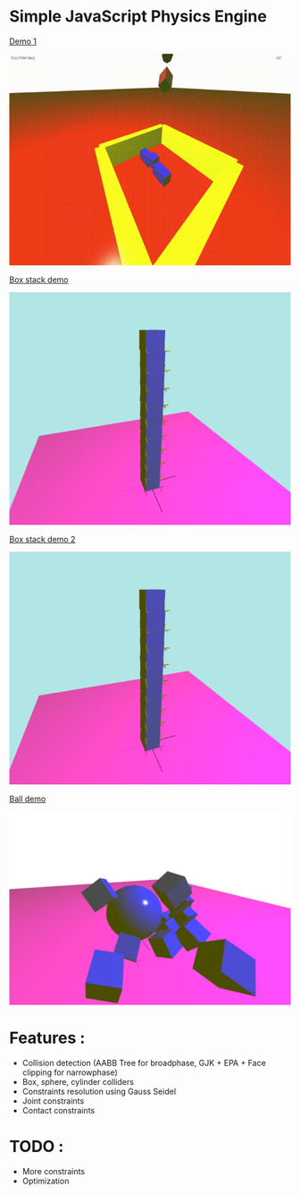 # Simple JavaScript Physics Engine
[Demo 1](https://romanppp.github.io/SimplePhysicsEngine/shapes)

![alt text](images/shapes.gif)



[Box stack demo](https://romanppp.github.io/physicsEngineTS/stack)

![alt text](images/result2.png)


[Box stack demo 2 ](https://romanppp.github.io/physicsEngineTS/stackNoCacheContacts)

![alt text](images/result2.png)

[Ball demo](https://romanppp.github.io/physicsEngineTS/test)

![alt text](images/ball.jpg)




# Features : 
* Collision detection (AABB Tree for broadphase, GJK + EPA + Face clipping for narrowphase)
* Box, sphere, cylinder colliders
* Constraints resolution using Gauss Seidel
* Joint constraints
* Contact constraints
# TODO :
* More constraints
* Optimization